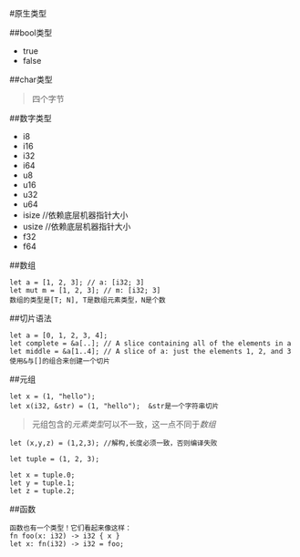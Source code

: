 #原生类型

##bool类型
* true
* false

##char类型
> 四个字节

##数字类型
* i8
* i16
* i32
* i64
* u8
* u16
* u32
* u64
* isize //依赖底层机器指针大小
* usize //依赖底层机器指针大小
* f32
* f64

##数组

    let a = [1, 2, 3]; // a: [i32; 3]
    let mut m = [1, 2, 3]; // m: [i32; 3]
    数组的类型是[T; N], T是数组元素类型，N是个数
    
    
##切片语法

    let a = [0, 1, 2, 3, 4];
    let complete = &a[..]; // A slice containing all of the elements in a
    let middle = &a[1..4]; // A slice of a: just the elements 1, 2, and 3
    使用&与[]的组合来创建一个切片
    
##元组

    let x = (1, "hello");
    let x(i32, &str) = (1, "hello");  &str是一个字符串切片
    
> 元组包含的*元素类型*可以不一致，这一点不同于*数组*

    let (x,y,z) = (1,2,3); //解构,长度必须一致，否则编译失败
    
    let tuple = (1, 2, 3);

    let x = tuple.0;
    let y = tuple.1;
    let z = tuple.2;
    
##函数

    函数也有一个类型！它们看起来像这样：
    fn foo(x: i32) -> i32 { x }
    let x: fn(i32) -> i32 = foo;


    
    